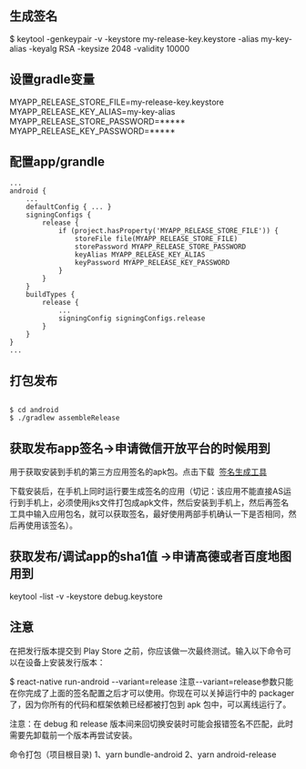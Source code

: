 ## 生成签名
$ keytool -genkeypair -v -keystore my-release-key.keystore -alias my-key-alias -keyalg RSA -keysize 2048 -validity 10000

## 设置gradle变量
MYAPP_RELEASE_STORE_FILE=my-release-key.keystore
MYAPP_RELEASE_KEY_ALIAS=my-key-alias
MYAPP_RELEASE_STORE_PASSWORD=*****
MYAPP_RELEASE_KEY_PASSWORD=*****
## 配置app/grandle
```
...
android {
    ...
    defaultConfig { ... }
    signingConfigs {
        release {
            if (project.hasProperty('MYAPP_RELEASE_STORE_FILE')) {
                storeFile file(MYAPP_RELEASE_STORE_FILE)
                storePassword MYAPP_RELEASE_STORE_PASSWORD
                keyAlias MYAPP_RELEASE_KEY_ALIAS
                keyPassword MYAPP_RELEASE_KEY_PASSWORD
            }
        }
    }
    buildTypes {
        release {
            ...
            signingConfig signingConfigs.release
        }
    }
}
...

```

## 打包发布

```

$ cd android
$ ./gradlew assembleRelease

```

## 获取发布app签名->申请微信开放平台的时候用到

用于获取安装到手机的第三方应用签名的apk包。点击下载 
[签名生成工具](https://res.wx.qq.com/open/zh_CN/htmledition/res/dev/download/sdk/Gen_Signature_Android2.apk)

下载安装后，在手机上同时运行要生成签名的应用（切记：该应用不能直接AS运行到手机上，必须使用jks文件打包成apk文件，然后安装到手机上，然后再签名工具中输入应用包名，就可以获取签名，最好使用两部手机确认一下是否相同，然后再使用该签名）。

## 获取发布/调试app的sha1值 ->申请高德或者百度地图用到

keytool -list -v -keystore debug.keystore



## 注意

在把发行版本提交到 Play Store 之前，你应该做一次最终测试。输入以下命令可以在设备上安装发行版本：

$ react-native run-android --variant=release
注意--variant=release参数只能在你完成了上面的签名配置之后才可以使用。你现在可以关掉运行中的 packager 了，因为你所有的代码和框架依赖已经都被打包到 apk 包中，可以离线运行了。

注意：在 debug 和 release 版本间来回切换安装时可能会报错签名不匹配，此时需要先卸载前一个版本再尝试安装。

命令打包（项目根目录)
1、yarn bundle-android
2、yarn android-release